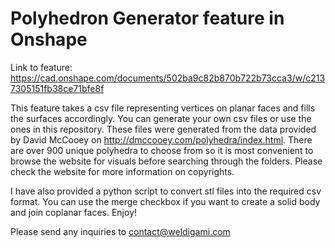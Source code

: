 # Polyhedron Generator feature in Onshape
Link to feature: https://cad.onshape.com/documents/502ba9c82b870b722b73cca3/w/c2137305151fb38ce71bfe8f

This feature takes a csv file representing vertices on planar faces and fills the surfaces accordingly. You can generate your own csv files or use the ones in this repository. These files were generated from the data provided by David McCooey on http://dmccooey.com/polyhedra/index.html. There are over 900 unique polyhedra to choose from so it is most convenient to browse the website for visuals before searching through the folders. Please check the website for more information on copyrights. 

I have also provided a python script to convert stl files into the required csv format. You can use the merge checkbox if you want to create a solid body and join coplanar faces. Enjoy!

Please send any inquiries to contact@weldigami.com
